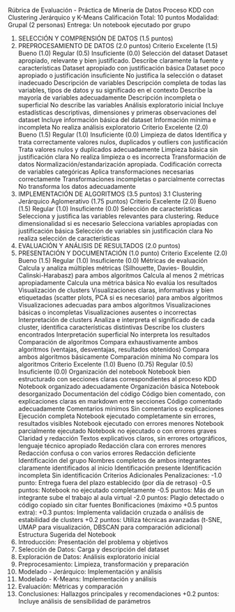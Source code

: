 Rúbrica de Evaluación - Práctica de Minería de Datos
Proceso KDD con Clustering Jerárquico y K-Means
Calificación Total: 10 puntos
Modalidad: Grupal (2 personas)
Entrega: Un notebook ejecutado por grupo
1. SELECCIÓN Y COMPRENSIÓN DE DATOS (1.5 puntos)
2. PREPROCESAMIENTO DE DATOS (2.0 puntos)
Criterio Excelente (1.5) Bueno (1.0) Regular (0.5) Insuficiente (0.0)
Selección del
dataset
Dataset apropiado, relevante y
bien justificado. Describe
claramente la fuente y
características
Dataset apropiado con
justificación básica
Dataset poco
apropiado o
justificación
insuficiente
No justifica la
selección o dataset
inadecuado
Descripción de
variables
Descripción completa de todas
las variables, tipos de datos y su
significado en el contexto
Describe la mayoría
de variables
adecuadamente
Descripción
incompleta o
superficial
No describe las
variables
Análisis
exploratorio
inicial
Incluye estadísticas
descriptivas, dimensiones y
primeras observaciones del
dataset
Incluye información
básica del dataset
Información mínima
e incompleta
No realiza análisis
exploratorio
Criterio Excelente (2.0) Bueno (1.5) Regular (1.0)
Insuficiente
(0.0)
Limpieza de
datos
Identifica y trata correctamente
valores nulos, duplicados y outliers
con justificación
Trata valores nulos
y duplicados
adecuadamente
Limpieza básica sin
justificación clara
No realiza
limpieza o es
incorrecta
Transformación
de datos
Normalización/estandarización
apropiada. Codificación correcta de
variables categóricas
Aplica
transformaciones
necesarias
correctamente
Transformaciones
incompletas o
parcialmente
correctas
No transforma
los datos
adecuadamente
3. IMPLEMENTACIÓN DE ALGORITMOS (3.5 puntos)
3.1 Clustering Jerárquico Aglomerativo (1.75 puntos)
Criterio Excelente (2.0) Bueno (1.5) Regular (1.0) Insuficiente
(0.0)
Selección de
características
Selecciona y justifica las variables
relevantes para clustering. Reduce
dimensionalidad si es necesario
Selecciona
variables
apropiadas con
justificación básica
Selección de
variables sin
justificación clara
No realiza
selección de
características
4. EVALUACIÓN Y ANÁLISIS DE RESULTADOS (2.0 puntos)
5. PRESENTACIÓN Y DOCUMENTACIÓN (1.0 punto)
Criterio Excelente (2.0) Bueno (1.5) Regular (1.0) Insuficiente (0.0)
Métricas de
evaluación
Calcula y analiza múltiples
métricas (Silhouette, Davies-
Bouldin, Calinski-Harabasz) para
ambos algoritmos
Calcula al menos 2
métricas
apropiadamente
Calcula una
métrica básica
No evalúa los
resultados
Visualización de
clusters
Visualizaciones claras,
informativas y bien etiquetadas
(scatter plots, PCA si es
necesario) para ambos algoritmos
Visualizaciones
adecuadas para
ambos algoritmos
Visualizaciones
básicas o
incompletas
Visualizaciones
ausentes o
incorrectas
Interpretación
de clusters
Analiza e interpreta el significado
de cada cluster, identifica
características distintivas
Describe los clusters
encontrados
Interpretación
superficial
No interpreta los
resultados
Comparación de
algoritmos
Compara exhaustivamente ambos
algoritmos (ventajas, desventajas,
resultados obtenidos)
Compara ambos
algoritmos
básicamente
Comparación
mínima
No compara los
algoritmos
Criterio Excelente (1.0) Bueno (0.75) Regular (0.5) Insuficiente (0.0)
Organización del
notebook
Notebook bien estructurado
con secciones claras
correspondientes al proceso
KDD
Notebook
organizado
adecuadamente
Organización
básica
Notebook
desorganizado
Documentación
del código
Código bien comentado, con
explicaciones claras en
markdown entre secciones
Código comentado
adecuadamente
Comentarios
mínimos
Sin comentarios o
explicaciones
Ejecución
completa
Notebook ejecutado
completamente sin errores,
resultados visibles
Notebook ejecutado
con errores menores
Notebook
parcialmente
ejecutado
Notebook no
ejecutado o con
errores graves
Claridad y
redacción
Textos explicativos claros, sin
errores ortográficos, lenguaje
técnico apropiado
Redacción clara con
errores menores
Redacción confusa
o con varios
errores
Redacción deficiente
Identificación del
grupo
Nombres completos de ambos
integrantes claramente
identificados al inicio
Identificación
presente
Identificación
incompleta Sin identificación
Criterios Adicionales
Penalizaciones:
-1.0 punto: Entrega fuera del plazo establecido (por día de retraso)
-0.5 puntos: Notebook no ejecutado completamente
-0.5 puntos: Más de un integrante sube el trabajo al aula virtual
-2.0 puntos: Plagio detectado o código copiado sin citar fuentes
Bonificaciones (máximo +0.5 puntos extra):
+0.3 puntos: Implementa validación cruzada o análisis de estabilidad de clusters
+0.2 puntos: Utiliza técnicas avanzadas (t-SNE, UMAP para visualización, DBSCAN para
comparación adicional)
Estructura Sugerida del Notebook
1. Introducción: Presentación del problema y objetivos
2. Selección de Datos: Carga y descripción del dataset
3. Exploración de Datos: Análisis exploratorio inicial
4. Preprocesamiento: Limpieza, transformación y preparación
5. Modelado - Jerárquico: Implementación y análisis
6. Modelado - K-Means: Implementación y análisis
7. Evaluación: Métricas y comparación
8. Conclusiones: Hallazgos principales y recomendaciones
+0.2 puntos: Incluye análisis de sensibilidad de parámetros